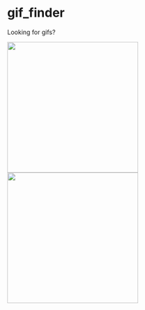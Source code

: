 # gif_finder

Looking for gifs?

<img src="readme_app1.png" width="300px"> <img src="readme_app2.png" width="300px">